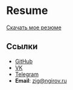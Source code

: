 # Resume
[Скачать мое резюме](resume.pdf)
## Ссылки 
- [GitHub]([https://github.com/ziga23/Data-analysis-projects?tab=readme-ov-file#my_portfolio](https://github.com/ziga23/Data-analysis-projects/blob/main/README.md))
- [VK](https://vk.com/shpatei)
- [Telegram](https://t.me/tech_chel)
- **Email**: zig@ngirov.ru
